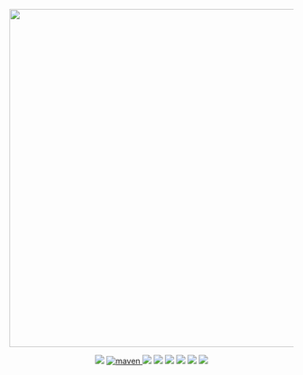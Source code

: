 <p align="center">
    <img src="http://www.ssssssss.org/images/logo.png" width="600">
</p>
<p align="center">
    <a target="_blank" href="https://www.oracle.com/technetwork/java/javase/downloads/index.html"><img src="https://img.shields.io/badge/JDK-1.8+-green.svg" /></a>
    <a href="https://search.maven.org/search?q=g:org.ssssssss">
        <img alt="maven" src="https://img.shields.io/maven-central/v/org.ssssssss/ssssssss-core.svg?style=flat-square">
    </a>
    <a target="_blank" href="https://www.ssssssss.org"><img src="https://img.shields.io/badge/Docs-latest-blue.svg"/></a>
    <a target="_blank" href="https://github.com/javamxd/spider-flow/releases"><img src="https://img.shields.io/github/v/release/javamxd/ssssssss?logo=github"></a>
    <a target="_blank" href='https://gitee.com/jmxd/ssssssss'><img src="https://gitee.com/jmxd/ssssssss/badge/star.svg?theme=white" /></a>
    <a target="_blank" href='https://github.com/javamxd/ssssssss'><img src="https://img.shields.io/github/stars/javamxd/ssssssss.svg?style=social"/></a>
    <a target="_blank" href="LICENSE"><img src="https://img.shields.io/:license-MIT-blue.svg"></a>
    <a target="_blank" href="https://shang.qq.com/wpa/qunwpa?idkey=10faa4cf9743e0aa379a72f2ad12a9e576c81462742143c8f3391b52e8c3ed8d"><img src="https://img.shields.io/badge/Join-QQGroup-blue"></a>
</p>
